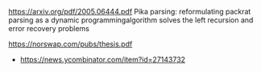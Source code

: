 https://arxiv.org/pdf/2005.06444.pdf Pika parsing: reformulating packrat parsing as a dynamic programmingalgorithm solves the left recursion and error recovery problems

https://norswap.com/pubs/thesis.pdf
* https://news.ycombinator.com/item?id=27143732